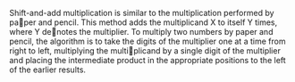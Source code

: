 Shift-and-add multiplication is similar to the multiplication performed by paper and pencil. 
This method adds the multiplicand X to itself Y times, where Y denotes the multiplier. 
To multiply two numbers by paper and pencil, the algorithm is to
take the digits of the multiplier one at a time from right to left, 
multiplying the multiplicand by a single digit of the multiplier and placing the intermediate product in the
appropriate positions to the left of the earlier results.
